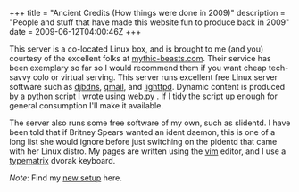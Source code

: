 +++
title = "Ancient Credits (How things were done in 2009)"
description = "People and stuff that have made this website fun to produce back in 2009"
date = 2009-06-12T04:00:46Z
+++


This server is a co-located Linux box, and is brought to me (and you)
courtesy of the excellent folks at [mythic-beasts.com][5]. Their service
has been exemplary so far so I would recommend them if you want cheap
tech-savvy colo or virtual serving. This server runs excellent free
Linux server software such as [djbdns][6], [qmail][7], and [lighttpd][8].
Dynamic content is produced by a [python][9] script I wrote using
[web.py][10] . If I tidy the script up enough for general consumption
I'll make it available.

The server also runs some free software of my own, such as
slidentd. I have been told that if Britney Spears wanted an ident
daemon, this is one of a long list she would ignore before just
switching on the pidentd that came with her Linux distro. My pages are
written using the [vim][12] editor, and I use a [typematrix][13] dvorak
keyboard.

*Note*: Find my [new setup](/articles/credits) here.

[5]: http://www.mythic-beasts.com/
[6]: http://cr.yp.to/djbdns.html
[7]: http://www.qmail.org/
[8]: http://www.lighttpd.net/
[9]: http://www.python.org/
[10]: http://webpy.org/
[12]: http://www.vim.org/
[13]: http://www.typematrix.com/
